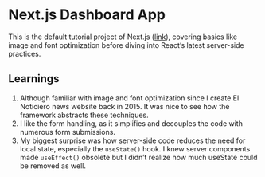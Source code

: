 # Next.js Dashboard App

This is the default tutorial project of Next.js ([link](https://nextjs.org/learn/dashboard-app)), covering basics like image and font optimization before diving into React’s latest server-side practices.


## Learnings
1.	Although familiar with image and font optimization since I create El Noticiero news website back in 2015. It was nice to see how the framework abstracts these techniques.
2.	I like the form handling, as it simplifies and decouples the code with numerous form submissions.
3.	My biggest surprise was how server-side code reduces the need for local state, especially the `useState()` hook. I knew server components made `useEffect()` obsolete but I didn’t realize how much useState could be removed as well.
